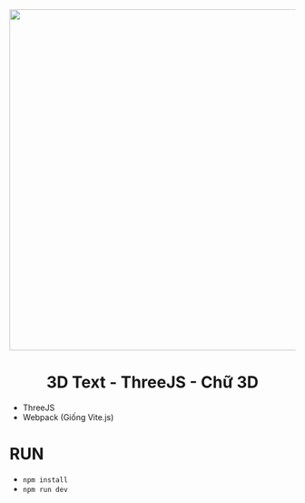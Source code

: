 <div align="center">
    <img src="https://miro.medium.com/v2/resize:fit:687/1*m0zrCLd2wY29-jiHaxYsgA.png" width="600"/>
</div>

<div align="center">
    <h1>3D Text - ThreeJS - Chữ 3D</h1>
</div>

- ThreeJS
- Webpack (Giống Vite.js)

# RUN
- `npm install`
- `npm run dev`
